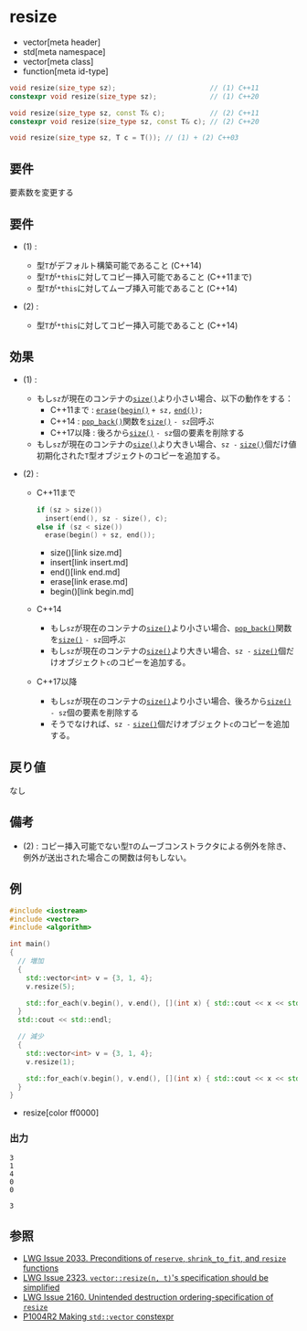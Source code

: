 # resize
* vector[meta header]
* std[meta namespace]
* vector[meta class]
* function[meta id-type]

```cpp
void resize(size_type sz);                       // (1) C++11
constexpr void resize(size_type sz);             // (1) C++20

void resize(size_type sz, const T& c);           // (2) C++11
constexpr void resize(size_type sz, const T& c); // (2) C++20

void resize(size_type sz, T c = T()); // (1) + (2) C++03
```

## 要件
要素数を変更する


## 要件
- (1) :
    - 型`T`がデフォルト構築可能であること (C++14)
    - 型`T`が`*this`に対してコピー挿入可能であること (C++11まで)
    - 型`T`が`*this`に対してムーブ挿入可能であること (C++14)

- (2) :
    - 型`T`が`*this`に対してコピー挿入可能であること (C++14)


## 効果
- (1) :
    - もし`sz`が現在のコンテナの[`size()`](size.md)より小さい場合、以下の動作をする：
        - C++11まで : [`erase`](erase.md)`(`[`begin()`](begin.md) `+ sz,` [`end()`](end.md)`);`
        - C++14 : [`pop_back()`](pop_back.md)関数を[`size()`](size.md) `- sz`回呼ぶ
        - C++17以降 : 後ろから[`size()`](size.md) `- sz`個の要素を削除する
    - もし`sz`が現在のコンテナの[`size()`](size.md)より大きい場合、`sz -` [`size()`](size.md)個だけ値初期化された`T`型オブジェクトのコピーを追加する。


- (2) :
    - C++11まで

        ```cpp
        if (sz > size())
          insert(end(), sz - size(), c);
        else if (sz < size())
          erase(begin() + sz, end());
        ```
        * size()[link size.md]
        * insert[link insert.md]
        * end()[link end.md]
        * erase[link erase.md]
        * begin()[link begin.md]

    - C++14
        - もし`sz`が現在のコンテナの[`size()`](size.md)より小さい場合、[`pop_back()`](pop_back.md)関数を[`size()`](size.md) `- sz`回呼ぶ
        - もし`sz`が現在のコンテナの[`size()`](size.md)より大きい場合、`sz -` [`size()`](size.md)個だけオブジェクト`c`のコピーを追加する。

    - C++17以降
        - もし`sz`が現在のコンテナの[`size()`](size.md)より小さい場合、後ろから[`size()`](size.md) `- sz`個の要素を削除する
        - そうでなければ、`sz -` [`size()`](size.md)個だけオブジェクト`c`のコピーを追加する。


## 戻り値
なし


## 備考
- (2) : コピー挿入可能でない型`T`のムーブコンストラクタによる例外を除き、例外が送出された場合この関数は何もしない。


## 例
```cpp example
#include <iostream>
#include <vector>
#include <algorithm>

int main()
{
  // 増加
  {
    std::vector<int> v = {3, 1, 4};
    v.resize(5);

    std::for_each(v.begin(), v.end(), [](int x) { std::cout << x << std::endl; });
  }
  std::cout << std::endl;

  // 減少
  {
    std::vector<int> v = {3, 1, 4};
    v.resize(1);

    std::for_each(v.begin(), v.end(), [](int x) { std::cout << x << std::endl; });
  }
}
```
* resize[color ff0000]

### 出力
```
3
1
4
0
0

3
```


## 参照
- [LWG Issue 2033. Preconditions of `reserve`, `shrink_to_fit`, and `resize` functions](https://wg21.cmeerw.net/lwg/issue2033)
- [LWG Issue 2323. `vector::resize(n, t)`'s specification should be simplified](https://wg21.cmeerw.net/lwg/issue2323)
- [LWG Issue 2160. Unintended destruction ordering-specification of `resize`](https://wg21.cmeerw.net/lwg/issue2160)
- [P1004R2 Making `std::vector` constexpr](https://www.open-std.org/jtc1/sc22/wg21/docs/papers/2019/p1004r2.pdf)
